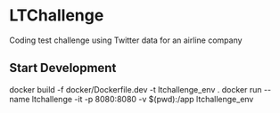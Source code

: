 # LTChallenge
Coding test challenge using Twitter data for an airline company


## Start Development
docker build -f docker/Dockerfile.dev -t ltchallenge_env .
docker run --name ltchallenge -it -p 8080:8080 -v $(pwd):/app ltchallenge_env
